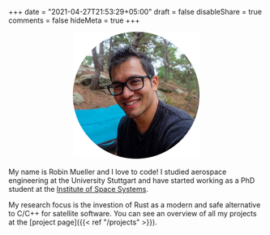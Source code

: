 +++
date = "2021-04-27T21:53:29+05:00"
draft = false
disableShare = true
comments = false
hideMeta = true
+++

<center>
<img src="/img/profile-pic-round.png" style="width: 250px;height: auto;">
</center>

My name is Robin Mueller and I love to code! I studied aerospace engineering at the University
Stuttgart and have started working as a PhD student at the
[Institute of Space Systems](https://www.irs.uni-stuttgart.de/en/).

My research focus is the investion of Rust as a modern and safe alternative to C/C++ for
satellite software. You can see an overview of all my projects at the
[project page]({{< ref "/projects" >}}).
